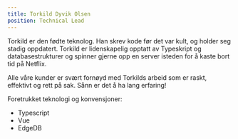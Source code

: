 ```yaml
---
title: Torkild Dyvik Olsen
position: Technical Lead
---
```

Torkild er den fødte teknolog. Han skrev kode før det var kult, og holder seg stadig oppdatert. Torkild er lidenskapelig opptatt av Typeskript og databasestrukturer og spinner gjerne opp en server isteden for å kaste bort tid på Netflix.

Alle våre kunder er svært fornøyd med Torkilds arbeid som er raskt, effektivt og rett på sak. Sånn er det å ha lang erfaring!

Foretrukket teknologi og konvensjoner:

- Typescript
- Vue
- EdgeDB
